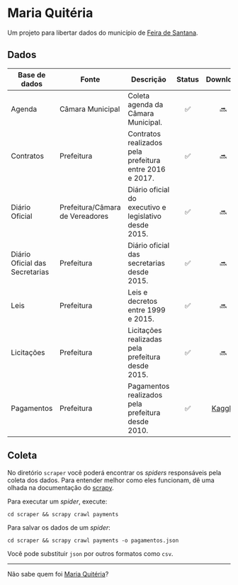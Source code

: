 # Maria Quitéria

Um projeto para libertar dados do município de [Feira de Santana](https://pt.wikipedia.org/wiki/Feira_de_Santana).

## Dados

| Base de dados | Fonte | Descrição        | Status           | Download |
| ------------- | ------------- | ------------- |:-------------:|:-----:|
| Agenda | Câmara Municipal | Coleta agenda da Câmara Municipal. | ✅ | 🔜 |
| Contratos | Prefeitura | Contratos realizados pela prefeitura entre 2016 e 2017. | ✅ | 🔜 |
| Diário Oficial | Prefeitura/Câmara de Vereadores | Diário oficial do executivo e legislativo desde 2015. | ✅ | 🔜 |
| Diário Oficial das Secretarias | Prefeitura | Diário oficial das secretarias desde 2015. | ✅ | 🔜 |
| Leis | Prefeitura | Leis e decretos entre 1999 e 2015. | ✅ | 🔜 |
| Licitações | Prefeitura | Licitações realizadas pela prefeitura desde 2015. | ✅ | 🔜 |
| Pagamentos | Prefeitura | Pagamentos realizados pela prefeitura desde 2010. | ✅ | [Kaggle](https://www.kaggle.com/anapaulagomes/pagamentos-da-prefeitura-de-feira-de-santana) |

## Coleta

No diretório `scraper` você poderá encontrar os _spiders_ responsáveis pela
coleta dos dados. Para entender melhor como eles funcionam, dê uma olhada
na documentação do [scrapy](https://docs.scrapy.org/).

Para executar um _spider_, execute:

```
cd scraper && scrapy crawl payments
```

Para salvar os dados de um _spider_:

```
cd scraper && scrapy crawl payments -o pagamentos.json
```

Você pode substituir `json` por outros formatos como `csv`.

----

Não sabe quem foi [Maria Quitéria](https://pt.wikipedia.org/wiki/Maria_Quit%C3%A9ria)?
